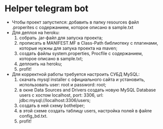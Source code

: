 # Helper telegram bot
 - Чтобы проект запустился: добавить в папку resources файл .properites с содержанием, которое описано в sample.txt
 - Для деплоя на heroku:
    1) собрать .jar-файл для запуска проекта;
    2) прописать в MANIFEST.MF в Сlass-Path библиотеку с плагинами, которые нужны для запука проекта на maven;
    3) создать файлы system.properties, Procfile с содержанием, которое описано в sample.txt;
    4) деплоить на heroku;
    5) profit!
 - Для корректной работы требуется настроить СУБД MySQL:
    1) скачать mysql installer с официального сайта и установить, использовать user: root и password: root; 
    2) в окне Data Sources and Drivers создать новую MySQL Database users с хостом localhost, port: 3306, url: jdbc:mysql://localhost:3306/users;
    3) создать в ней схему bothelper;
    4) в этой схеме создать таблицу users, настройка полей в файле config_bd.txt.
    5) profit!